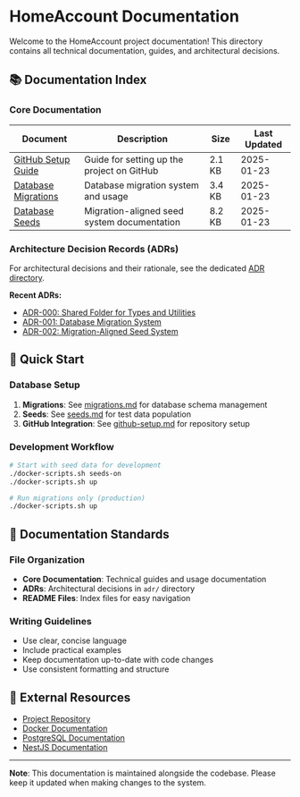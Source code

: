 # HomeAccount Documentation

Welcome to the HomeAccount project documentation! This directory contains all technical documentation, guides, and architectural decisions.

## 📚 Documentation Index

### Core Documentation
| Document | Description | Size | Last Updated |
|----------|-------------|------|--------------|
| [GitHub Setup Guide](github-setup.md) | Guide for setting up the project on GitHub | 2.1 KB | 2025-01-23 |
| [Database Migrations](migrations.md) | Database migration system and usage | 3.4 KB | 2025-01-23 |
| [Database Seeds](seeds.md) | Migration-aligned seed system documentation | 8.2 KB | 2025-01-23 |

### Architecture Decision Records (ADRs)
For architectural decisions and their rationale, see the dedicated [ADR directory](adr/README.md).

**Recent ADRs:**
- [ADR-000: Shared Folder for Types and Utilities](adr/000-shared-folder-for-types-and-utilities.md)
- [ADR-001: Database Migration System](adr/001-database-migration-system.md)
- [ADR-002: Migration-Aligned Seed System](adr/002-migration-aligned-seed-system.md)

## 🚀 Quick Start

### Database Setup
1. **Migrations**: See [migrations.md](migrations.md) for database schema management
2. **Seeds**: See [seeds.md](seeds.md) for test data population
3. **GitHub Integration**: See [github-setup.md](github-setup.md) for repository setup

### Development Workflow
```bash
# Start with seed data for development
./docker-scripts.sh seeds-on
./docker-scripts.sh up

# Run migrations only (production)
./docker-scripts.sh up
```

## 📖 Documentation Standards

### File Organization
- **Core Documentation**: Technical guides and usage documentation
- **ADRs**: Architectural decisions in `adr/` directory
- **README Files**: Index files for easy navigation

### Writing Guidelines
- Use clear, concise language
- Include practical examples
- Keep documentation up-to-date with code changes
- Use consistent formatting and structure

## 🔗 External Resources

- [Project Repository](https://github.com/your-org/homeaccount)
- [Docker Documentation](https://docs.docker.com/)
- [PostgreSQL Documentation](https://www.postgresql.org/docs/)
- [NestJS Documentation](https://docs.nestjs.com/)

---

**Note**: This documentation is maintained alongside the codebase. Please keep it updated when making changes to the system. 